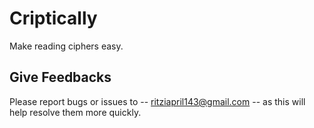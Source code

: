 # Criptically

Make reading ciphers easy.

## Give Feedbacks

Please report bugs or issues to -- ritziapril143@gmail.com -- as this will help resolve them more quickly.
